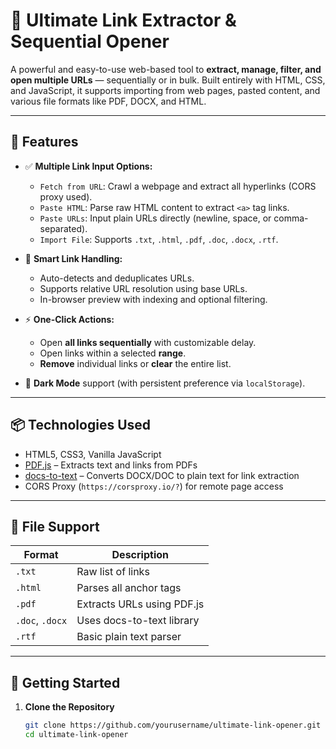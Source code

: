 # 🔗 Ultimate Link Extractor & Sequential Opener

A powerful and easy-to-use web-based tool to **extract, manage, filter, and open multiple URLs** — sequentially or in bulk. Built entirely with HTML, CSS, and JavaScript, it supports importing from web pages, pasted content, and various file formats like PDF, DOCX, and HTML.

---

## 🌟 Features

- ✅ **Multiple Link Input Options:**
  - `Fetch from URL`: Crawl a webpage and extract all hyperlinks (CORS proxy used).
  - `Paste HTML`: Parse raw HTML content to extract `<a>` tag links.
  - `Paste URLs`: Input plain URLs directly (newline, space, or comma-separated).
  - `Import File`: Supports `.txt`, `.html`, `.pdf`, `.doc`, `.docx`, `.rtf`.

- 🧠 **Smart Link Handling:**
  - Auto-detects and deduplicates URLs.
  - Supports relative URL resolution using base URLs.
  - In-browser preview with indexing and optional filtering.

- ⚡ **One-Click Actions:**
  - Open **all links sequentially** with customizable delay.
  - Open links within a selected **range**.
  - **Remove** individual links or **clear** the entire list.

- 🌙 **Dark Mode** support (with persistent preference via `localStorage`).

---

## 📦 Technologies Used

- HTML5, CSS3, Vanilla JavaScript
- [PDF.js](https://mozilla.github.io/pdf.js/) – Extracts text and links from PDFs
- [docs-to-text](https://www.npmjs.com/package/docs-to-text) – Converts DOCX/DOC to plain text for link extraction
- CORS Proxy (`https://corsproxy.io/?`) for remote page access

---

## 📁 File Support

| Format     | Description                    |
|------------|--------------------------------|
| `.txt`     | Raw list of links              |
| `.html`    | Parses all anchor tags         |
| `.pdf`     | Extracts URLs using PDF.js     |
| `.doc`, `.docx` | Uses docs-to-text library      |
| `.rtf`     | Basic plain text parser        |

---

## 🚀 Getting Started

1. **Clone the Repository**
   ```bash
   git clone https://github.com/yourusername/ultimate-link-opener.git
   cd ultimate-link-opener
